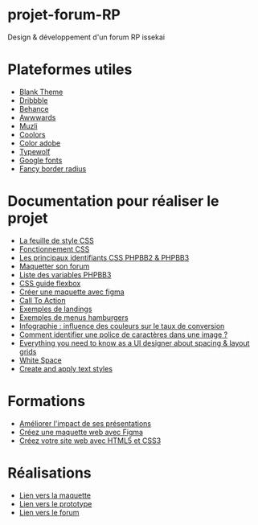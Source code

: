 # projet-forum-RP
Design &amp; développement d'un forum RP issekai

# Plateformes utiles

* [Blank Theme](<https://blank-theme.com/EN/>)
* [Dribbble](<https://dribbble.com/>)
* [Behance](<https://www.behance.net/>)
* [Awwwards](<https://www.awwwards.com/>)
* [Muzli](<https://muz.li/>)
* [Coolors](<https://coolors.co/>)
* [Color adobe](<https://color.adobe.com/fr/trends>)
* [Typewolf](<https://www.typewolf.com/recommendations>)
* [Google fonts](<https://fonts.google.com/>)
* [Fancy border radius](<https://www.dailytoolz.com/fancy-border-radius-generator/>)

# Documentation pour réaliser le projet

* [La feuille de style CSS](<https://www.floraled.fr](https://forum.forumactif.com/t404669-la-feuille-de-style-css)/>)
* [Fonctionnement CSS](<http://www.jardinsdebabylone.fr/blog/mur-vegetal-jardin-vertical](https://forum.forumactif.com/t301866-le-css-comment-ca-marche)/>)
* [Les principaux identifiants CSS PHPBB2 & PHPBB3](<https://www.samse.fr/isolation-combles-amenageables/laine-vegetale](https://forum.forumactif.com/t274033-les-principaux-identifiants-css-phpbb2-phpbb3)>)
* [Maquetter son forum](<https://www.quelleenergie.fr/magazine/isolation/que-valent-isolants-vegetaux-27198](https://blankthemerpg.forumactif.com/t14-conseils-d-utilisation)/>)
* [Liste des variables PHPBB3](<https://www.ademe.fr/sites/default/files/assets/documents/20projetsdevegetalisation_dossierentier_web.pdf](https://github.com/Etana/template/blob/master/variables_avec_description.md#readme)https://github.com/Etana/template/blob/master/variables_avec_description.md#readme>)
* [CSS guide flexbox](<https://css-tricks.com/snippets/css/a-guide-to-flexbox/>)
* [Créer une maquette avec figma](<https://openclassrooms.com/fr/courses/7342806-creez-une-maquette-web-avec-figma/7456781-tirez-le-maximum-de-ce-cours>)
* [Call To Action](<https://www.ideagency.fr/blog/call-to-action>)
* [Exemples de landings](<https://www.landingfolio.com/>)
* [Exemples de menus hamburgers](<https://alvarotrigo.com/blog/hamburger-menu-css/>)
* [Infographie : influence des couleurs sur le taux de conversion](<https://www.codeur.com/blog/psychologie-couleurs-conversion/>)
* [Comment identifier une police de caractères dans une image ?](<https://fr.wix.com/blog/identifier-police-caracteres-image>)
* [Everything you need to know as a UI designer about spacing & layout grids](<https://medium.com/design-with-figma/everything-you-need-to-know-as-a-ui-designer-about-spacing-layout-grids-2bc269e12321>)
* [White Space](<https://uxengineer.com/principles-of-design/white-space/>)
* [Create and apply text styles](<https://help.figma.com/hc/en-us/articles/360039957034-Create-and-Apply-Text-Styles>)

# Formations

* [Améliorer l'impact de ses présentations](<https://openclassrooms.com/fr/courses/3013891-ameliorez-limpact-de-vos-presentations/4111211-choisissez-la-typographie-adaptee>)
* [Créez une maquette web avec Figma](<https://openclassrooms.com/fr/courses/7342806-creez-une-maquette-web-avec-figma/7456781-tirez-le-maximum-de-ce-cours>)
* [Créez votre site web avec HTML5 et CSS3](<https://openclassrooms.com/fr/courses/1603881-creez-votre-site-web-avec-html5-et-css3>)

# Réalisations

* [Lien vers la maquette](<https://www.figma.com/file/6Sf7hEtjWxb1HC739x2TvC/Forum-Issekai?type=design&node-id=0%3A1&mode=design&t=yR2bO8kAZlTitFAq-1>)
* [Lien vers le prototype](<http://fic-ex-machina.fr/fates-in-lathna/accueil.html>)
* [Lien vers le forum](<https://ficexmachina.forumactif.com>)
